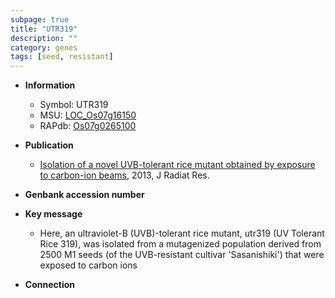 ```yaml
---
subpage: true
title: "UTR319"
description: ""
category: genes
tags: [seed, resistant]
---
```


* **Information**  
    + Symbol: UTR319  
    + MSU: [LOC_Os07g16150](http://rice.plantbiology.msu.edu/cgi-bin/ORF_infopage.cgi?orf=LOC_Os07g16150)  
    + RAPdb: [Os07g0265100](http://rapdb.dna.affrc.go.jp/viewer/gbrowse_details/irgsp1?name=Os07g0265100)  

* **Publication**  
    + [Isolation of a novel UVB-tolerant rice mutant obtained by exposure to carbon-ion beams](http://www.ncbi.nlm.nih.gov/pubmed?term=Isolation+of+a+novel+UVB-tolerant+rice+mutant+obtained+by+exposure+to+carbon-ion+beams%5BTitle%5D), 2013, J Radiat Res.

* **Genbank accession number**  

* **Key message**  
    + Here, an ultraviolet-B (UVB)-tolerant rice mutant, utr319 (UV Tolerant Rice 319), was isolated from a mutagenized population derived from 2500 M1 seeds (of the UVB-resistant cultivar 'Sasanishiki') that were exposed to carbon ions

* **Connection**  



